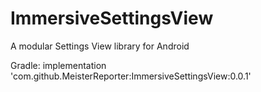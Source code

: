 # ImmersiveSettingsView
A modular Settings View library for Android

Gradle: implementation 'com.github.MeisterReporter:ImmersiveSettingsView:0.0.1'
